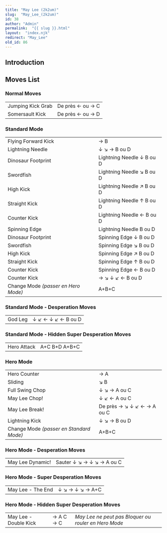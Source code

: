 ```yaml
---
title: "May Lee (2k2um)"
slug:  "May_Lee_(2k2um)"
id: 38
author: "Admin"
permalink:  "{{ slug }}.html"
layout:  "index.njk"
redirect: "May_Lee"
old_id: 86
---
```


## Introduction

## Moves List

### Normal Moves

|                   |                  |
|-------------------|------------------|
| Jumping Kick Grab | De près ← ou → C |
| Somersault Kick   | De près ← ou → D |

### Standard Mode

|                                     |                           |
|-------------------------------------|---------------------------|
| Flying Forward Kick                 | → B                       |
| Lightning Needle                    | ↓ ↘ → B ou D              |
| Dinosaur Footprint                  | Lightning Needle ↓ B ou D |
| Swordfish                           | Lightning Needle ↘ B ou D |
| High Kick                           | Lightning Needle ↗ B ou D |
| Straight Kick                       | Lightning Needle ↑ B ou D |
| Counter Kick                        | Lightning Needle ← B ou D |
| Spinning Edge                       | Lightning Needle B ou D   |
| Dinosaur Footprint                  | Spinning Edge ↓ B ou D    |
| Swordfish                           | Spinning Edge ↘ B ou D    |
| High Kick                           | Spinning Edge ↗ B ou D    |
| Straight Kick                       | Spinning Edge ↑ B ou D    |
| Counter Kick                        | Spinning Edge ← B ou D    |
| Counter Kick                        | → ↘ ↓ ↙ ← B ou D          |
| Change Mode *(passer en Hero Mode)* | A+B+C                     |

### Standard Mode - Desperation Moves

|         |                    |
|---------|--------------------|
| God Leg | ↓ ↙ ← ↓ ↙ ← B ou D |

### Standard Mode - Hidden Super Desperation Moves

|             |               |
|-------------|---------------|
| Hero Attack | A+C B+D A+B+C |

### Hero Mode

|                                         |                            |
|-----------------------------------------|----------------------------|
| Hero Counter                            | → A                        |
| Sliding                                 | ↘ B                        |
| Full Swing Chop                         | ↓ ↘ → A ou C               |
| May Lee Chop!                           | ↓ ↙ ← A ou C               |
| May Lee Break!                          | De près → ↘ ↓ ↙ ← → A ou C |
| Lightning Kick                          | ↓ ↘ → B ou D               |
| Change Mode *(passer en Standard Mode)* | A+B+C                      |

### Hero Mode - Desperation Moves

|                  |                           |
|------------------|---------------------------|
| May Lee Dynamic! | Sauter ↓ ↘ → ↓ ↘ → A ou C |

### Hero Mode - Super Desperation Moves

|                   |                 |
|-------------------|-----------------|
| May Lee - The End | ↓ ↘ → ↓ ↘ → A+C |

### Hero Mode - Hidden Super Desperation Moves

|                       |           |                                                      |
|-----------------------|-----------|------------------------------------------------------|
| May Lee - Double Kick | → A C → C | *May Lee ne peut pas Bloquer ou rouler en Hero Mode* |
